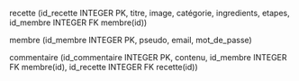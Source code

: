 recette (id_recette INTEGER PK, titre, image, catégorie, ingredients, etapes, id_membre INTEGER FK membre(id))

membre (id_membre INTEGER PK, pseudo, email, mot_de_passe)

commentaire (id_commentaire INTEGER PK, contenu, id_membre INTEGER FK membre(id), id_recette INTEGER FK recette(id))
